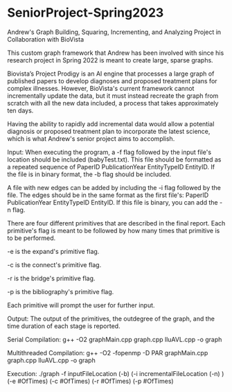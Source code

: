# SeniorProject-Spring2023
Andrew's Graph Building, Squaring, Incrementing, and Analyzing Project in Collaboration with BioVista

This custom graph framework that Andrew has been involved with since his research project in Spring 2022 is meant to create large, sparse graphs. 

Biovista’s Project Prodigy is an AI engine that processes a large graph of published papers to develop diagnoses and proposed treatment plans for complex illnesses.
However, BioVista's current framework cannot incrementally update the data, but it must instead recreate the graph from scratch with all the new data included, a process that takes approximately ten days.

Having the ability to rapidly add incremental data would allow a potential diagnosis or proposed treatment plan to incorporate the latest science, which is what Andrew's senior project aims to accomplish.

Input: When executing the program, a -f flag followed by the input file's location should be included (babyTest.txt). This file should be formatted as a repeated sequence of PaperID PublicationYear EntityTypeID EntityID. 
If the file is in binary format, the -b flag should be included. 

A file with new edges can be added by including the -i flag followed by the file. The edges should be in the same format as the first file's: PaperID PublicationYear EntityTypeID EntityID. 
If this file is binary, you can add the -n flag.

There are four different primitives that are described in the final report. Each primitive's flag is meant to be followed by how many times that primitive is to be performed.

-e is the expand's primitive flag.

-c is the connect's primitive flag.

-r is the bridge's primitive flag.

-p is the bibliography's primitive flag.

Each primitive will prompt the user for further input.

Output: The output of the primitives, the outdegree of the graph, and the time duration of each stage is reported.

Serial Compilation: g++ -O2 graphMain.cpp graph.cpp lluAVL.cpp -o graph

Multithreaded Compilation: g++ -O2 -fopenmp -D PAR graphMain.cpp graph.cpp lluAVL.cpp -o graph

Execution: ./graph -f inputFileLocation (-b) (-i incrementalFileLocation (-n) ) (-e #OfTimes) (-c #OfTimes) (-r #OfTimes) (-p #OfTimes)
